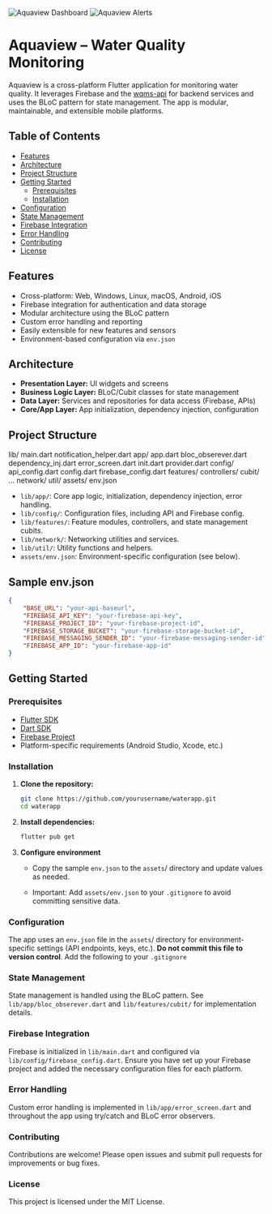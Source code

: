 ![Aquaview Dashboard](assets/images/pic1.jpg) 
![Aquaview Alerts](assets/images/pic4.jpg)

# Aquaview – Water Quality Monitoring

Aquaview is a cross-platform Flutter application for monitoring water quality. It leverages Firebase and the [wqms-api](https://github.com/Sylvester-git/wqms-api) for backend services and uses the BLoC pattern for state management. The app is modular, maintainable, and extensible mobile platforms.

## Table of Contents

- [Features](#features)
- [Architecture](#architecture)
- [Project Structure](#project-structure)
- [Getting Started](#getting-started)
  - [Prerequisites](#prerequisites)
  - [Installation](#installation)
- [Configuration](#configuration)
- [State Management](#state-management)
- [Firebase Integration](#firebase-integration)
- [Error Handling](#error-handling)
- [Contributing](#contributing)
- [License](#license)

## Features

- Cross-platform: Web, Windows, Linux, macOS, Android, iOS
- Firebase integration for authentication and data storage
- Modular architecture using the BLoC pattern
- Custom error handling and reporting
- Easily extensible for new features and sensors
- Environment-based configuration via `env.json`

## Architecture

- **Presentation Layer:** UI widgets and screens
- **Business Logic Layer:** BLoC/Cubit classes for state management
- **Data Layer:** Services and repositories for data access (Firebase, APIs)
- **Core/App Layer:** App initialization, dependency injection, configuration

## Project Structure

lib/ main.dart notification_helper.dart app/ app.dart bloc_obserever.dart dependency_inj.dart error_screen.dart init.dart provider.dart config/ api_config.dart config.dart firebase_config.dart features/ controllers/ cubit/ ... network/ util/ assets/ env.json


- `lib/app/`: Core app logic, initialization, dependency injection, error handling.
- `lib/config/`: Configuration files, including API and Firebase config.
- `lib/features/`: Feature modules, controllers, and state management cubits.
- `lib/network/`: Networking utilities and services.
- `lib/util/`: Utility functions and helpers.
- `assets/env.json`: Environment-specific configuration (see below).

## Sample env.json

```json
{
    "BASE_URL": "your-api-baseurl",
    "FIREBASE_API_KEY": "your-firebase-api-key",
    "FIREBASE_PROJECT_ID": "your-firebase-project-id",
    "FIREBASE_STORAGE_BUCKET": "your-firebase-storage-bucket-id",
    "FIREBASE_MESSAGING_SENDER_ID": "your-firebase-messaging-sender-id",
    "FIREBASE_APP_ID": "your-firebase-app-id"
}
```

## Getting Started

### Prerequisites

- [Flutter SDK](https://flutter.dev/docs/get-started/install)
- [Dart SDK](https://dart.dev/get-dart)
- [Firebase Project](https://firebase.google.com/)
- Platform-specific requirements (Android Studio, Xcode, etc.)

### Installation

1. **Clone the repository:**
   ```sh
   git clone https://github.com/yourusername/waterapp.git
   cd waterapp
   ```

2. **Install dependencies:**
    ```sh
    flutter pub get
    ```

3. **Configure environment**
    - Copy the sample `env.json` to the `assets`/ directory and update values as needed.

    - Important: Add `assets/env.json` to your `.gitignore` to avoid committing sensitive data.

### Configuration

The app uses an `env.json` file in the `assets`/ directory for environment-specific settings (API endpoints, keys, etc.).
**Do not commit this file to version control**. Add the following to your `.gitignore`

### State Management

State management is handled using the BLoC pattern. See `lib/app/bloc_obserever.dart` and `lib/features/cubit/` for implementation details.

### Firebase Integration

Firebase is initialized in `lib/main.dart` and configured via `lib/config/firebase_config.dart`.
Ensure you have set up your Firebase project and added the necessary configuration files for each platform.

### Error Handling

Custom error handling is implemented in `lib/app/error_screen.dart` and throughout the app using try/catch and BLoC error observers.

### Contributing

Contributions are welcome! Please open issues and submit pull requests for improvements or bug fixes.

### License

This project is licensed under the MIT License.
